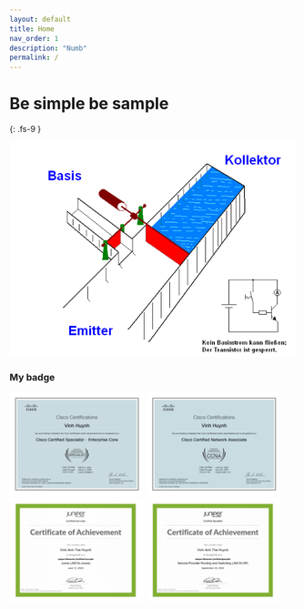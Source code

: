 ```yaml
---
layout: default
title: Home
nav_order: 1
description: "Numb"
permalink: /
---
```


# Be simple be sample
{: .fs-9 }

![](/assets/images/7sHM.gif)

### My badge

<img src="./docs/CCNP/img/Cisco Certified Specialist - Enterprise Core certificate-1.png" style="max-width: 47%"/>
<img src="./docs/CCNA/img/Cisco Certified Network Associate certificate-1.png" style="max-width: 47%"/>
<img src="./docs/JN0/img/Junos certificate-1.png" style="max-width: 47%"/>
<img src="./docs/JN0/img/Service Provider Routing and Switching certificate-1.png" style="max-width: 47%"/>
